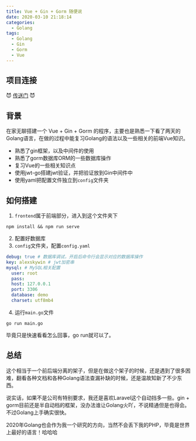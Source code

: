 ```yaml
---
title: Vue + Gin + Gorm 随便说
date: 2020-03-10 21:18:14
categories:
  - Golang
tags:
  - Golang
  - Gin
  - Gorm
  - Vue
---
```


## 项目连接

😈 [传送门](https://github.com/Neilyoz/goedu) 😈

## 背景

在家无聊搭建一个 Vue + Gin + Gorm 的程序，主要也是熟悉一下看了两天的Golang语言，在做的过程中能复习Golang的语法以及一些相关的前端Vue知识。

- 熟悉了gin框架，以及中间件的使用
- 熟悉了gorm数据库ORM的一些数据库操作
- 复习Vue的一些相关知识点
- 使用jwt-go搭建jwt验证，并把验证放到Gin中间件中
- 使用yaml把配置文件独立到`config`文件夹



## 如何搭建

1. `frontend`属于前端部分，进入到这个文件夹下

```shell
npm install && npm run serve
```

2. 配置好数据库
3. `config`文件夹，配置`config.yaml`

```yaml
debug: true # 数据库调试，开启后命令行会显示对应的数据库操作
key: alexskywin # jwt加密串
mysql: # MySQL相关配置
  user: root
  pass:
  host: 127.0.0.1
  port: 3306
  database: demo
  charset: utf8mb4
```

4. 运行`main.go`文件

```shell
go run main.go
```

毕竟只是快速看看怎么回事，go run就可以了。



## 总结

这个相当于一个前后端分离的架子，但是在做这个架子的时候，还是遇到了很多困难，翻看各种文档和各种Golang语法查漏补缺的时候，还是温故知新了不少东西。

说实话，如果不是公司有特别要求，我还是喜欢Laravel这个自动挡多一些。gin + gorm目前还是半自动档的框架，没办法谁让Golang火吖，不说精通但是也得会。不过Golang上手确实很快。

2020年Golang也会作为我一个研究的方向，当然不会丢下我的PHP，毕竟是世界上最好的语言！哈哈哈
